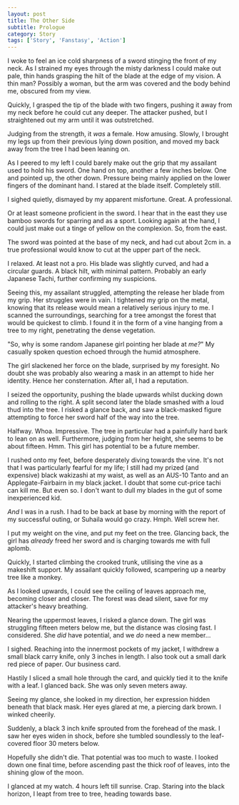 ```yaml
---
layout: post
title: The Other Side
subtitle: Prologue
category: Story
tags: ['Story', 'Fanstasy', 'Action']
---
```

I woke to feel an ice cold sharpness of a sword stinging the front of my neck. As I strained my eyes through the misty darkness I could make out pale, thin hands grasping the hilt of the blade at the edge of my vision. A thin man? Possibly a woman, but the arm was covered and the body behind me, obscured from my view.

Quickly, I grasped the tip of the blade with two fingers, pushing it away from my neck before he could cut any deeper. The attacker pushed, but I straightened out my arm until it was outstretched.

Judging from the strength, it _was_ a female. How amusing. Slowly, I brought my legs up from their previous lying down position, and moved my back away from the tree I had been leaning on.

As I peered to my left I could barely make out the grip that my assailant used to hold his sword. One hand on top, another a few inches below. One and pointed up, the other down. Pressure being mainly applied on the lower fingers of the dominant hand. I stared at the blade itself. Completely still.

I sighed quietly, dismayed by my apparent misfortune. Great. A professional.

Or at least someone proficient in the sword. I hear that in the east they use bamboo swords for sparring and as a sport. Looking again at the hand, I could just make out a tinge of yellow on the complexion. So, from the east.

The sword was pointed at the base of my neck, and had cut about 2cm in. a true professional would know to cut at the upper part of the neck.

I relaxed. At least not a pro. His blade was slightly curved, and had a circular guards. A black hilt, with minimal pattern. Probably an early Japanese Tachi, further confirming my suspicions.

Seeing this, my assailant struggled, attempting the release her blade from my grip. Her struggles were in vain. I tightened my grip on the metal, knowing that its release would mean a relatively serious injury to me. I scanned the surroundings, searching for a tree amongst the forest that would be quickest to climb. I found it in the form of a vine hanging from a tree to my right, penetrating the dense vegetation.

&quot;So, why is some random Japanese girl pointing her blade at _me?_&quot; My casually spoken question echoed through the humid atmosphere.

The girl slackened her force on the blade, surprised by my foresight. No doubt she was probably also wearing a mask in an attempt to hide her identity. Hence her consternation. After all, I had a reputation.

I seized the opportunity, pushing the blade upwards whilst ducking down and rolling to the right. A split second later the blade smashed with a loud thud into the tree. I risked a glance back, and saw a black-masked figure attempting to force her sword half of the way into the tree.

Halfway. Whoa. Impressive. The tree in particular had a painfully hard bark to lean on as well. Furthermore, judging from her height, she seems to be about fifteen. Hmm. This girl has potential to be a future member.

I rushed onto my feet, before desperately diving towards the vine. It&#39;s not that I was particularly fearful for my life; I still had my prized (and expensive) black wakizashi at my waist, as well as an AUS-10 Tanto and an Applegate-Fairbairn in my black jacket. I doubt that some cut-price tachi can kill me. But even so. I don&#39;t want to dull my blades in the gut of some inexperienced kid.

_And_ I was in a rush. I had to be back at base by morning with the report of my successful outing, or Suhaila would go crazy. Hmph. Well screw her.

I put my weight on the vine, and put my feet on the tree. Glancing back, the girl has _already_ freed her sword and is charging towards me with full aplomb.

Quickly, I started climbing the crooked trunk, utilising the vine as a makeshift support. My assailant quickly followed, scampering up a nearby tree like a monkey.

As I looked upwards, I could see the ceiling of leaves approach me, becoming closer and closer. The forest was dead silent, save for my attacker&#39;s heavy breathing.

Nearing the uppermost leaves, I risked a glance down. The girl was struggling fifteen meters below me, but the distance was closing fast. I considered. She _did_ have potential, and we _do_ need a new member…

I sighed. Reaching into the innermost pockets of my jacket, I withdrew a small black carry knife, only 3 inches in length. I also took out a small dark red piece of paper. Our business card.

Hastily I sliced a small hole through the card, and quickly tied it to the knife with a leaf. I glanced back. She was only seven meters away.

Seeing my glance, she looked in my direction, her expression hidden beneath that black mask. Her eyes glared at me, a piercing dark brown. I winked cheerily.

Suddenly, a black 3 inch knife sprouted from the forehead of the mask. I saw her eyes widen in shock, before she tumbled soundlessly to the leaf-covered floor 30 meters below.

Hopefully she didn&#39;t die. That potential was too much to waste. I looked down one final time, before ascending past the thick roof of leaves, into the shining glow of the moon.

I glanced at my watch. 4 hours left till sunrise. Crap. Staring into the black horizon, I leapt from tree to tree, heading towards base.
